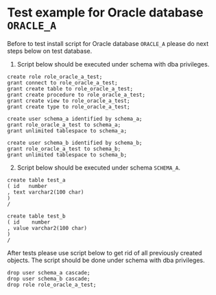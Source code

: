 # Test example for Oracle database `ORACLE_A`

Before to test install script for Oracle database `ORACLE_A` please do next steps below on test database.

1. Script below should be executed under schema with dba privileges.

```oraclesqlplus
create role role_oracle_a_test;
grant connect to role_oracle_a_test;
grant create table to role_oracle_a_test;
grant create procedure to role_oracle_a_test;
grant create view to role_oracle_a_test;
grant create type to role_oracle_a_test;

create user schema_a identified by schema_a;
grant role_oracle_a_test to schema_a;
grant unlimited tablespace to schema_a;

create user schema_b identified by schema_b;
grant role_oracle_a_test to schema_b;
grant unlimited tablespace to schema_b;
```

2. Script below should be executed under schema `SCHEMA_A`.

```oraclesqlplus
create table test_a
( id   number
, text varchar2(100 char)
)
/

create table test_b
( id    number
, value varchar2(100 char)
)
/
```

After tests please use script below to get rid of all previously created objects. The script should be done under schema with dba privileges.

```oraclesqlplus
drop user schema_a cascade;
drop user schema_b cascade;
drop role role_oracle_a_test;
```
